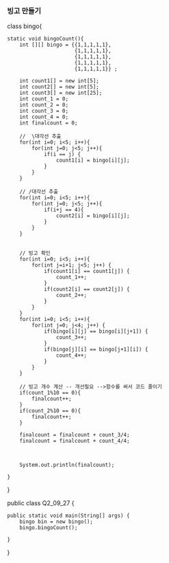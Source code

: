 ### 빙고 만들기

class bingo{

    static void bingoCount(){
        int [][] bingo = {{1,1,1,1,1},
                          {1,1,1,1,1},
                          {1,1,1,1,1},
                          {1,1,1,1,1},
                          {1,1,1,1,1}} ;

        int count1[] = new int[5];
        int count2[] = new int[5];
        int count3[] = new int[25];
        int count_1 = 0;
        int count_2 = 0;
        int count_3 = 0;
        int count_4 = 0;
        int finalcount = 0;

        //  \대각선 추출
        for(int i=0; i<5; i++){
            for(int j=0; j<5; j++){
                if(i == j) {
                    count1[i] = bingo[i][j];
                }
            }
        }

        // /대각선 추출
        for(int i=0; i<5; i++){
            for(int j=0; j<5; j++){
                if(i+j == 4){
                    count2[i] = bingo[i][j];
                }
            }
        }


        // 빙고 확인
        for(int i=0; i<5; i++){
            for(int j=i+1; j<5; j++) {
                if(count1[i] == count1[j]) {
                    count_1++;
                }
                if(count2[i] == count2[j]) {
                    count_2++;
                }
            }
        }
        for(int i=0; i<5; i++){
            for(int j=0; j<4; j++) {
                if(bingo[i][j] == bingo[i][j+1]) {
                    count_3++;
                }
                if(bingo[j][i] == bingo[j+1][i]) {
                    count_4++;
                }
            }
        }

        // 빙고 개수 계산 -- 개선필요 -->함수를 써서 코드 줄이기
        if(count_1%10 == 0){
            finalcount++;
        }
        if(count_2%10 == 0){
            finalcount++;
        }

        finalcount = finalcount + count_3/4;
        finalcount = finalcount + count_4/4;



        System.out.println(finalcount);

    }
}

public class Q2_09_27 {

    public static void main(String[] args) {
        bingo bin = new bingo();
        bingo.bingoCount();

    }
}
